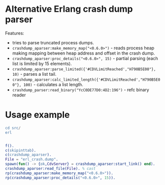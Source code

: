 # Alternative Erlang crash dump parser


Features:

- tries to parse truncated process dumps.
- `crashdump_aparser:make_memory_map("<0.6.0>")` - reads process heap
  making mapping between heap address and offset in the crash dump.
- `crashdump_aparser:proc_details("<0.6.0>", 15)` - partial parsing (each list
  is limited by 15 elements).
- `crashdump_aparser:parse_limited({'#CDVLimitReached',"H790B5E00"}, 10)` -
  parses a list tail.
- `crashdump_aparser:calc_limited_length({'#CDVLimitReached',"H790B5E00"}, 100)` -
  calculates a list length.
- `crashdump_parser:read_binary("YcC0DE77D0:4D2:196")` - refc binary reader


# Usage example

```erlang
cd src/
erl


f().
c(skipinttab).
c(crashdump_aparser).
File = "erl_crash.dump".
spawn(fun() -> {ok,CdvServer} = crashdump_aparser:start_link() end).
crashdump_aparser:read_file(File). % cast
rp(crashdump_aparser:make_memory_map("<0.6.0>")).
rp(crashdump_aparser:proc_details("<0.6.0>", 15)).
```
